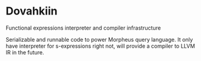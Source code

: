 # Dovahkiin
Functional expressions interpreter and compiler infrastructure

Serializable and runnable code to power Morpheus query language. It only have interpreter for s-expressions right not, will provide a compiler to LLVM IR in the future.
